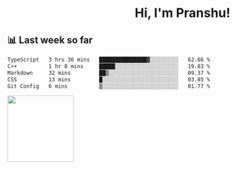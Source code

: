 <div align="right" >
   
   <H1>Hi, I'm Pranshu!</H1>

</div>

## 📊 Last week so far
<!--START_SECTION:waka-->

```txt
TypeScript   3 hrs 36 mins   ███████████████▓░░░░░░░░░   62.66 %
C++          1 hr 8 mins     █████░░░░░░░░░░░░░░░░░░░░   19.83 %
Markdown     32 mins         ██▒░░░░░░░░░░░░░░░░░░░░░░   09.37 %
CSS          13 mins         █░░░░░░░░░░░░░░░░░░░░░░░░   03.85 %
Git Config   6 mins          ▒░░░░░░░░░░░░░░░░░░░░░░░░   01.77 %
```

<!--END_SECTION:waka-->


<img align="left" width="150" src="https://user-images.githubusercontent.com/70943732/209951571-93b7afe5-f523-4683-b725-5d94b287e94e.png">

